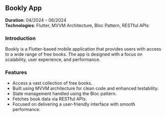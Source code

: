 ## Bookly App  
**Duration**: 04/2024 – 06/2024  
**Technologies**: Flutter, MVVM Architecture, Bloc Pattern, RESTful APIs  

### Introduction
Bookly is a Flutter-based mobile application that provides users with access to a wide range of free books. The app is designed with a focus on scalability, user experience, and performance.

### Features
- Access a vast collection of free books.
- Built using MVVM architecture for clean code and enhanced testability.
- State management handled using the Bloc pattern.
- Fetches book data via RESTful APIs.
- Focused on delivering a user-friendly interface with smooth performance.
